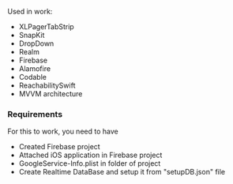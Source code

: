 
Used in work:
- XLPagerTabStrip
- SnapKit
- DropDown
- Realm
- Firebase
- Alamofire
- Codable
- ReachabilitySwift
- MVVM architecture

### Requirements
For this to work, you need to have

- Created Firebase project
- Attached iOS  application in Firebase project
- GoogleService-Info.plist in folder of project
- Create Realtime DataBase and setup it from "setupDB.json" file

